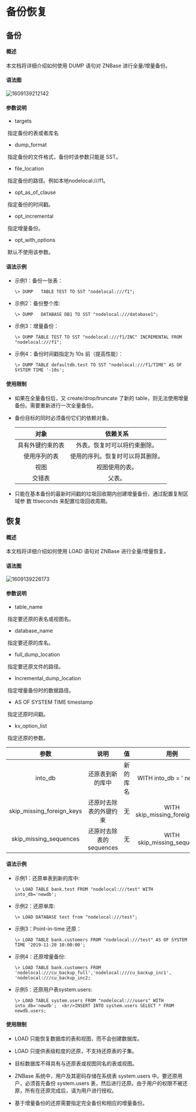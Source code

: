  # **备份恢复**
 
 ## **备份**
 
 #### **概述**

本文档将详细介绍如何使用 DUMP 语句对 ZNBase 进行全量/增量备份。

#### **语法图** 

![1609139212142](./assets/operation/1609139212142.png)

#### **参数说明**

* targets    

​       指定备份的表或者库名 

* dump_format  

​      指定备份的文件格式，备份时该参数只能是 SST。 

* file_location   

​      指定备份的路径。例如本地nodelocal:///f1。 

* opt_as_of_clause   

​      指定备份的时间戳。 

* opt_incremental    

​      指定增量备份。

* opt_with_options

​      默认不使用该参数。

#### **语法示例**

* 示例1：备份一张表：
  ```
  \> DUMP   TABLE TEST TO SST "nodelocal:///f1";
  ```
* 示例2：备份整个库:
  ```
  \> DUMP   DATABASE DB1 TO SST "nodelocal:///database1";
  ```
* 示例3：增量备份：  
  ```
  \> DUMP TABLE TEST TO SST "nodelocal:///f1/INC" INCREMENTAL FROM "nodelocal:///f1";
  ```
* 示例4：备份时间戳指定为 10s 前（提高性能）：
  ```
  \> DUMP TABLE defaultdb.test TO SST "nodelocal:///f1/TIME" AS OF SYSTEM TIME '-10s';
  ```
#### **使用限制**

* 如果在全量备份后，又 create/drop/truncate 了新的 table，则无法使用增量备份。需要重新进行一次全量备份。

* 备份目标的同时必须备份它们的依赖对象。

  |     **对象**     |           **依赖关系**           |
  | :--------------: | :------------------------------: |
  | 具有外键约束的表 |   外表。恢复时可以将约束删除。   |
  |   使用序列的表   | 使用的序列。恢复时可以将其删除。 |
  |       视图       |          视图使用的表。          |
  |      交错表      |              父表。              |

*  只能在基本备份的最新时间戳的垃圾回收期内创建增量备份，通过配置复制区域参
       数 ttlseconds 来配置垃圾回收周期。

## **恢复**

#### **概述**

本文档将详细介绍如何使用 LOAD 语句对 ZNBase 进行全量/增量恢复。

#### **语法图** 

![1609139226173](./assets/operation/1609139226173.png)

#### **参数说明**

* table_name     

​       指定要还原的表名或视图名。 

* database_name       

​       指定要还原的库名。 

* full_dump_location       

​       指定要还原文件的路径。 

* Incremental_dump_location  

​       指定增量备份时的数据路径。 

* AS OF SYSTEM TIME timestamp       

​       指定还原时间戳。 

* kv_option_list        

​       指定还原的参数。

|         **参数**          |        **说明**         |  **值**  |             **用例**              |
| :-----------------------: | :---------------------: | :------: | :-------------------------------: |
|          into_db          |    还原表到新的库中     | 新的库名 |     WITH into_db = ' newdb '      |
| skip_missing_foreign_keys | 还原时去除表的外键约束  |    无    | WITH    skip_missing_foreign_keys |
|  skip_missing_sequences   | 还原时去除表的sequences |    无    |  WITH    skip_missing_sequences   |

#### **语法示例**

* 示例1：还原单表到新的库中:
  ```
  \> LOAD TABLE bank.test FROM "nodelocal:///test" WITH into_db='newdb';
  ```
* 示例2：还原单库:
  ```
  \> LOAD DATABASE test from "nodelocal:///test";
  ```
* 示例3：Point-in-time 还原：
  ```
  \> LOAD TABLE bank.customers FROM "nodelocal:///test" AS OF SYSTEM TIME '2019-11-20 10:00:00';
  ```
* 示例4：还原增量备份:
  ```
  \> LOAD TABLE bank.customers FROM 'nodelocal:///cu_backup_full','nodelocal:///cu_backup_inc1', 'nodelocal:///cu_backup_inc2;
  ```
* 示例5：还原用户表system.users:
  ```
  \> LOAD TABLE system.users FROM "nodelocal:///users" WITH into_db='newdb';  <br/>INSERT INTO system.users SELECT * FROM newdb.users; 
  ```
#### **使用限制** 

* LOAD 只能恢复数据库的表和视图，而不会创建数据库。

* LOAD 只提供表级粒度的还原，不支持还原表的子集。 

* 目标数据库不得具有与还原表或视图同名的表或视图。

* ZNBase 系统中，用户及其密码存储在系统表 system.users 中。要还原用户，必须首先备份 system.users 表，然后进行还原。由于用户的权限不被还原，所有在还原完成后，请为用户进行授权。 

* 基于增量备份的还原需要指定完全备份和相应的增量备份。 
